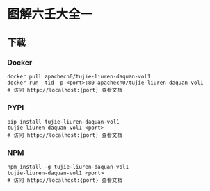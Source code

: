 # 图解六壬大全一

## 下载

### Docker

```
docker pull apachecn0/tujie-liuren-daquan-vol1
docker run -tid -p <port>:80 apachecn0/tujie-liuren-daquan-vol1
# 访问 http://localhost:{port} 查看文档
```

### PYPI

```
pip install tujie-liuren-daquan-vol1
tujie-liuren-daquan-vol1 <port>
# 访问 http://localhost:{port} 查看文档
```

### NPM

```
npm install -g tujie-liuren-daquan-vol1
tujie-liuren-daquan-vol1 <port>
# 访问 http://localhost:{port} 查看文档
```